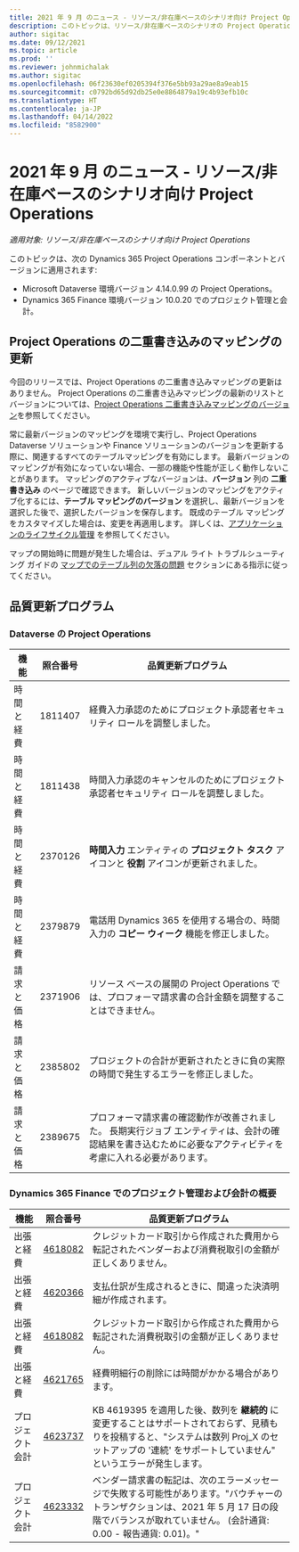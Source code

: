 ```yaml
---
title: 2021 年 9 月 のニュース - リソース/非在庫ベースのシナリオ向け Project Operations
description: このトピックは、リソース/非在庫ベースのシナリオの Project Operations の 2021 年 9 月リリースで利用可能な品質更新に関する情報を提供します。
author: sigitac
ms.date: 09/12/2021
ms.topic: article
ms.prod: ''
ms.reviewer: johnmichalak
ms.author: sigitac
ms.openlocfilehash: 06f23630ef0205394f376e5bb93a29ae8a9eab15
ms.sourcegitcommit: c0792bd65d92db25e0e8864879a19c4b93efb10c
ms.translationtype: HT
ms.contentlocale: ja-JP
ms.lasthandoff: 04/14/2022
ms.locfileid: "8582900"
---
```

# <a name="whats-new-september-2021---project-operations-for-resourcenon-stocked-based-scenarios"></a>2021 年 9 月 のニュース - リソース/非在庫ベースのシナリオ向け Project Operations

*適用対象: リソース/非在庫ベースのシナリオ向け Project Operations*

このトピックは、次の Dynamics 365 Project Operations コンポーネントとバージョンに適用されます:

   - Microsoft Dataverse 環境バージョン 4.14.0.99 の Project Operations。
   - Dynamics 365 Finance 環境バージョン 10.0.20 でのプロジェクト管理と会計。

## <a name="project-operations-dual-write-maps-updates"></a>Project Operations の二重書き込みのマッピングの更新

今回のリリースでは、Project Operations の二重書き込みマッピングの更新はありません。 Project Operations の二重書き込みマッピングの最新のリストとバージョンについては、[Project Operations 二重書き込みマッピングのバージョン](../environment/resource-dual-write-maps.md)を参照してください。

常に最新バージョンのマッピングを環境で実行し、Project Operations Dataverse ソリューションや Finance ソリューションのバージョンを更新する際に、関連するすべてのテーブルマッピングを有効にします。 最新バージョンのマッピングが有効になっていない場合、一部の機能や性能が正しく動作しないことがあります。 マッピングのアクティブなバージョンは、**バージョン** 列の **二重書き込み** のページで確認できます。 新しいバージョンのマッピングをアクティブ化するには、**テーブル マッピングのバージョン** を選択し、最新バージョンを選択した後で、選択したバージョンを保存します。 既成のテーブル マッピングをカスタマイズした場合は、変更を再適用します。 詳しくは、[アプリケーションのライフサイクル管理](/dynamics365/fin-ops-core/dev-itpro/data-entities/dual-write/app-lifecycle-management) を参照してください。

マップの開始時に問題が発生した場合は、デュアル ライト トラブルシューティング ガイドの [マップでのテーブル列の欠落の問題](/dynamics365/fin-ops-core/dev-itpro/data-entities/dual-write/dual-write-troubleshooting-finops-upgrades#missing-table-columns-issue-on-maps) セクションにある指示に従ってください。

## <a name="quality-updates"></a>品質更新プログラム

### <a name="project-operations-on-dataverse"></a>Dataverse の Project Operations

| **機能** | **照合番号** | **品質更新プログラム** |
| --- | --- | --- |
| 時間と経費 | 1811407 | 経費入力承認のためにプロジェクト承認者セキュリティ ロールを調整しました。 |
| 時間と経費 | 1811438 | 時間入力承認のキャンセルのためにプロジェクト承認者セキュリティ ロールを調整しました。 |
| 時間と経費 | 2370126 | **時間入力** エンティティの **プロジェクト タスク** アイコンと **役割** アイコンが更新されました。 |
| 時間と経費 | 2379879 | 電話用 Dynamics 365 を使用する場合の、時間入力の **コピー ウィーク** 機能を修正しました。 |
| 請求と価格 | 2371906 | リソース ベースの展開の Project Operations では、プロフォーマ請求書の合計金額を調整することはできません。 |
| 請求と価格 | 2385802 | プロジェクトの合計が更新されたときに負の実際の時間で発生するエラーを修正しました。 |
| 請求と価格 | 2389675 | プロフォーマ請求書の確認動作が改善されました。 長期実行ジョブ エンティティは、会計の確認結果を書き込むために必要なアクティビティを考慮に入れる必要があります。 |

### <a name="project-management-and-accounting-in-dynamics-365-finance"></a>Dynamics 365 Finance でのプロジェクト管理および会計の概要

| 機能 | 照合番号 | 品質更新プログラム |
| --- | --- | --- |
| 出張と経費 | [4618082](https://fix.lcs.dynamics.com/Issue/Details?kb=4618082&amp;bugId=583101&amp;dbType=3&amp;qc=9c85ac8ca1e5e9cd07fac9e9aa2cb0914724e28b86ad3339dacf7741f554c605) | クレジットカード取引から作成された費用から転記されたベンダーおよび消費税取引の金額が正しくありません。 |
| 出張と経費 | [4620366](https://fix.lcs.dynamics.com/Issue/Details?kb=4620366&amp;bugId=579485&amp;dbType=3&amp;qc=e864789bd95505ea624c537d585bf113c2de60b97c88439d44693dbd85aa8e92) | 支払仕訳が生成されるときに、間違った決済明細が作成されます。 |
| 出張と経費 | [4618082](https://fix.lcs.dynamics.com/Issue/Details?kb=4618082&amp;bugId=583101&amp;dbType=3&amp;qc=9c85ac8ca1e5e9cd07fac9e9aa2cb0914724e28b86ad3339dacf7741f554c605) | クレジットカード取引から作成された費用から転記された消費税取引の金額が正しくありません。 |
| 出張と経費 | [4621765](https://fix.lcs.dynamics.com/Issue/Details?kb=4621765&amp;bugId=587306&amp;dbType=3&amp;qc=6fbfad0123d4e95eaf8d5a5a2f6c354577c991b7905c852ab02d1f94e728a876) | 経費明細行の削除には時間がかかる場合があります。 |
| プロジェクト会計 | [4623737](https://fix.lcs.dynamics.com/Issue/Details?kb=4623737&amp;bugId=598109&amp;dbType=3&amp;qc=4101fc5865201e21815299f2ff11ae46d5d5370510868df86c25ee09a8ca1a0c) | KB 4619395 を適用した後、数列を **継続的** に変更することはサポートされておらず、見積もりを投稿すると、"システムは数列 Proj_X のセットアップの '連続' をサポートしていません" というエラーが発生します。 |
| プロジェクト会計 | [4623332](https://fix.lcs.dynamics.com/Issue/Details?kb=4623332&amp;bugId=586034&amp;dbType=3&amp;qc=2f64bb1977c4a9c9dd2ce9de7e72230b86eca14b6295c5bbfb614ea97ad81caf) | ベンダー請求書の転記は、次のエラーメッセージで失敗する可能性があります。"バウチャーのトランザクションは、2021 年 5 月 17 日の段階でバランスが取れていません。 (会計通貨: 0.00 - 報告通貨: 0.01)。" |
